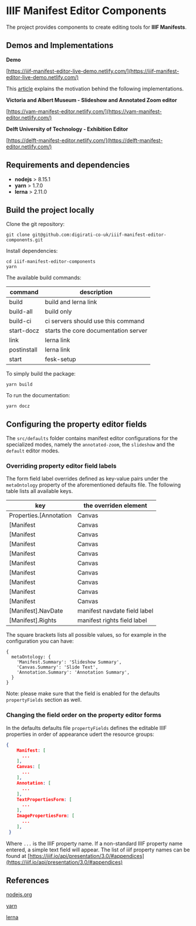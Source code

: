 # IIIF Manifest Editor Components


The project provides components to create editing tools for **IIIF Manifests**.


## Demos and Implementations

**Demo**

[https://iiif-manifest-editor-live-demo.netlify.com/](https://iiif-manifest-editor-live-demo.netlify.com/)


This [article](https://medium.com/digirati-ch/reaching-into-collections-to-tell-stories-3dc32a1772af) explains the motivation behind the following implementations.

**Victoria and Albert Museum - Slideshow and Annotated Zoom editor**

[https://vam-manifest-editor.netlify.com/](https://vam-manifest-editor.netlify.com/)

**Delft University of Technology - Exhibition Editor**

[https://delft-manifest-editor.netlify.com/](https://delft-manifest-editor.netlify.com/)


## Requirements and dependencies

- **nodejs** > 8.15.1
- **yarn** > 1.7.0
- **lerna** > 2.11.0

## Build the project locally

Clone the git repository:

```
git clone git@github.com:digirati-co-uk/iiif-manifest-editor-components.git
```

Install dependencies:

```
cd iiif-manifest-editor-components
yarn
```

The available build commands:

| command | description |
| --- | --- |
| build | build and lerna link |
| build-all | build only |
| build-ci | ci servers should use this command |
| start-docz | starts the core documentation server |
| link | lerna link |
| postinstall | lerna link |
| start | fesk-setup |

To simply build the package:

```
yarn build
```

To run the documentation:

```
yarn docz
```

## Configuring the property editor fields

The `src/defaults` folder contains manifest editor configurations for the specialized modes, namely the `annotated-zoom`, the `slideshow` and the `default` editor modes.

### Overriding property editor field labels

The form field label overrides defined as key-value pairs under the `metaOntology` property of the aforementioned defaults file. The following table lists all available keys.

| key | the overriden element |
|-----|-----------------------|
| Properties.[Annotation|Canvas|Manifest] | group title |
| [Manifest|Canvas|Annotation].Summary | summary field label |
| [Manifest|Canvas|Annotation].Label | label field label | 
| [Manifest|Canvas|Annotation].RequiredStatement | required statement field label |
| [Manifest|Canvas|Annotation].RequiredStatement.Label | required statement label field label |
| [Manifest|Canvas|Annotation].RequiredStatement.Value | required statement value field label |
| [Manifest|Canvas|Annotation].Metadata | metadata field label |
| [Manifest|Canvas|Annotation].Metadata.Label | metadata label field label |
| [Manifest|Canvas|Annotation].Metadata.Value | metadata value field label |
| [Manifest|Canvas|Annotation].Behaviors | behaviours field label |
| [Manifest].NavDate | manifest navdate field label |
| [Manifest].Rights | manifest rights field label |

The square brackets lists all possible values, so for example in the configuration you can have: 
```
{
  metaOntology: {
    'Manifest.Summary': 'Slideshow Summary',
    'Canvas.Summary': 'Slide Text',
    'Annotation.Summary': 'Annotation Summary',
  }
}
```

Note: please make sure that the field is enabled for the defaults `propertyFields` section as well.

### Changing the field order on the property editor forms

In the defaults defaults file `propertyFields` defines the editable IIIF properties in order of appearance udert the resource groups:   
```json
{
    Manifest: [
      ...
    ],
    Canvas: [
      ...
    ],
    Annotation: [
      ...
    ],
    TextPropertiesForm: [
      ...
    ],
    ImagePropertiesForm: [
      ...
    ],
 }
```

Where `...` is the IIIF property name. If a non-standard IIIF property name entered, a simple text field will appear. The list of iiif property names can be found at [https://iiif.io/api/presentation/3.0/#appendices](https://iiif.io/api/presentation/3.0/#appendices)

## References

[nodejs.org](https://nodejs.org/en/download/)

[yarn](https://yarnpkg.com/en/docs/install)

[lerna](https://lernajs.io/)
